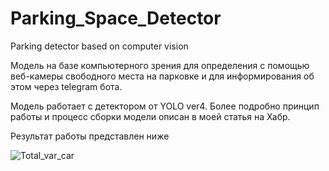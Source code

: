 # Parking_Space_Detector
Parking detector based on computer vision

Модель на базе компьютерного зрения для определения с помощью веб-камеры свободного места на парковке и для информирования об этом через telegram бота.

Модель работает с детектором от YOLO ver4. Более подробно принцип работы и процесс сборки модели описан в моей статья на Хабр.

Результат работы представлен ниже

![Total_var_car](https://github.com/Mazepov/Parking_Space_Detector/assets/106436340/8656962f-10cc-47cd-bb9d-d94bac37cbb8)
